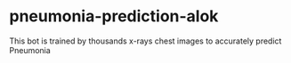 # pneumonia-prediction-alok
This bot is trained by  thousands x-rays chest images to accurately predict Pneumonia

